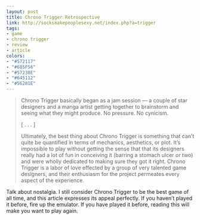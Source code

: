 ```yaml
---
layout: post
title: Chrono Trigger Retrospective
link: http://socksmakepeoplesexy.net/index.php?a=trigger
tags:
- game
- chrono trigger
- review
- article
colors:
- "#572117"
- "#685F56"
- "#57230E"
- "#645112"
- "#56281E"
---
```


> Chrono Trigger basically began as a jam session — a couple of star designers and a manga artist getting together to brainstorm and seeing what they might produce. No pressure. No cynicism.
>
> [ . . . ]
>
> Ultimately, the best thing about Chrono Trigger is something that can’t quite be quantified in terms of mechanics, aesthetics, or plot. It’s impossible to play without getting the sense that that its designers really had a lot of fun in conceiving it (barring a stomach ulcer or two) and were wholly dedicated to making sure they got it right. Chrono Trigger is a labor of love effected by a group of very talented game designers, and their enthusiasm for the project permeates every aspect of the experience. 

Talk about nostalgia. I still consider Chrono Trigger to be the best game of all time, and this article expresses its appeal perfectly. If you haven’t played it before, fire up the emulator. If you have played it before, reading this will make you want to play again.
